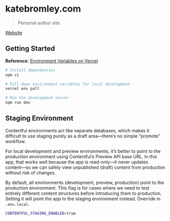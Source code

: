 # katebromley.com

> Personal author site.

[Website](https://www.katebromley.com)

## Getting Started

**Reference**: [Environment Variables on Vercel](https://nextjs.org/docs/basic-features/environment-variables#environment-variables-on-vercel)

```sh
# Install dependencies
npm ci

# Pull down environment variables for local development
vercel env pull

# Run the development server
npm run dev
```

## Staging Environment

Contentful environments act like separate databases, which makes it difficult
to use staging purely as a draft area—there’s no simple “promote” workflow.

For local development and preview environments, it’s better to point to the
production environment using Contentful’s Preview API base URL. In this app,
that works well because the app is read-only—it never updates content—so we can
safely view unpublished (draft) content from production without risk of changes.

By default, all environments (development, preview, production) point to the production
environment. This flag is for cases where we need to test entirely different
content structures before introducing them to production. Setting it will point
the app to the staging environment instead. Override in `.env.local`.

```sh
CONTENTFUL_STAGING_ENABLED=true
```
